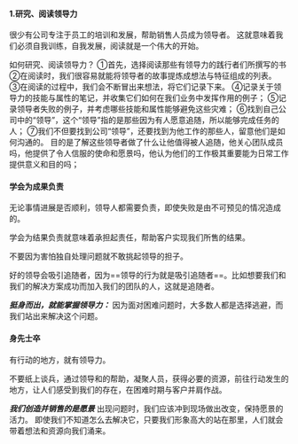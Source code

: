 #### 1.研究、阅读领导力
很少有公司专注于员工的培训和发展，帮助销售人员成为领导者。
这就意味着我们必须自我训练，自我发展，阅读就是一个伟大的开始。

如何研究、阅读领导力？
①首先，选择阅读那些有领导力的践行者们所撰写的书
②在阅读时，我们很容易就能将领导者的故事提炼成想法与特征组成的列表。
③在阅读的过程中，我们会不断冒出来想法，将它们记录下来。
④记录关于领导力的技能与属性的笔记，并收集它们如何在我们业务中发挥作用的例子；
⑤记录领导者失败的例子，并考虑哪些技能和属性能够避免这些灾难；
⑥找到自己公司中的“领导”，这个“领导”指的是那些因为有人愿意追随，所以能够完成任务的人；
⑦我们不但要找到公司“领导”，还要找到为他工作的那些人，留意他们是如何沟通的。
目的是了解这些领导者做了什么让他值得被人追随，他关心团队成员吗，他提供了令人信服的使命和愿景吗，他认为他们的工作极其重要能为日常工作提供意义和目的吗；

#### 学会为成果负责
无论事情进展是否顺利，领导人都需要负责，即使失败是由不可预见的情况造成的。

学会为结果负责就意味着承担起责任，帮助客户实现我们所售的结果。

不要因为害怕独自处理问题就不敢挑起领导的担子。

好的领导会吸引追随者，因为==领导的行为就是吸引追随者==。比如想要我们和我们的解决方案成功而加入我们的团队的人，这就是追随者。

***挺身而出，就能掌握领导力：***
因为面对困难问题时，大多数人都是选择逃避，而我们站出来解决这个问题。

#### 身先士卒
有行动的地方，就有领导力。

不要纸上谈兵，通过领导和的帮助，凝聚人员，获得必要的资源，前往行动发生的地方，让人们感受到我们的存在，在困难时期与客户并肩作战。


***我们创造并销售的是愿景***
出现问题时，我们应该冲到现场做出改变，保持愿景的活力。
即使我们不知道怎么去解决它，只要我们形象高大的站在那里，人们就会带着想法和资源向我们涌来。

